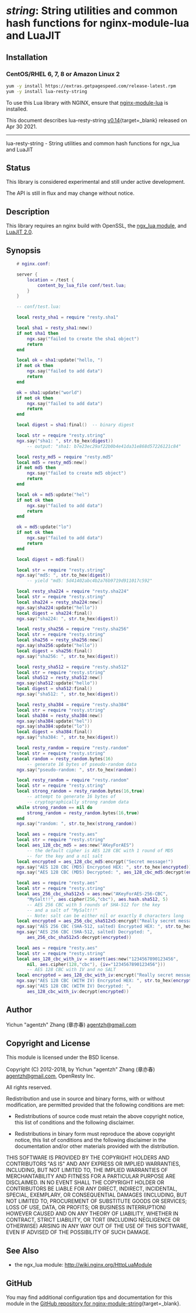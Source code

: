 # *string*: String utilities and common hash functions for nginx-module-lua and LuaJIT


## Installation

### CentOS/RHEL 6, 7, 8 or Amazon Linux 2

```bash
yum -y install https://extras.getpagespeed.com/release-latest.rpm
yum -y install lua-resty-string
```


To use this Lua library with NGINX, ensure that [nginx-module-lua](modules/lua.md) is installed.

This document describes lua-resty-string [v0.14](https://github.com/openresty/lua-resty-string/releases/tag/v0.14){target=_blank} 
released on Apr 30 2021.
    
<hr />

lua-resty-string - String utilities and common hash functions for ngx_lua and LuaJIT

## Status

This library is considered experimental and still under active development.

The API is still in flux and may change without notice.

## Description

This library requires an nginx build with OpenSSL,
the [ngx_lua module](http://wiki.nginx.org/HttpLuaModule), and [LuaJIT 2.0](http://luajit.org/luajit.html).

## Synopsis

```lua
    # nginx.conf:

    server {
        location = /test {
            content_by_lua_file conf/test.lua;
        }
    }

    -- conf/test.lua:

    local resty_sha1 = require "resty.sha1"

    local sha1 = resty_sha1:new()
    if not sha1 then
        ngx.say("failed to create the sha1 object")
        return
    end

    local ok = sha1:update("hello, ")
    if not ok then
        ngx.say("failed to add data")
        return
    end

    ok = sha1:update("world")
    if not ok then
        ngx.say("failed to add data")
        return
    end

    local digest = sha1:final()  -- binary digest

    local str = require "resty.string"
    ngx.say("sha1: ", str.to_hex(digest))
        -- output: "sha1: b7e23ec29af22b0b4e41da31e868d57226121c84"

    local resty_md5 = require "resty.md5"
    local md5 = resty_md5:new()
    if not md5 then
        ngx.say("failed to create md5 object")
        return
    end

    local ok = md5:update("hel")
    if not ok then
        ngx.say("failed to add data")
        return
    end

    ok = md5:update("lo")
    if not ok then
        ngx.say("failed to add data")
        return
    end

    local digest = md5:final()

    local str = require "resty.string"
    ngx.say("md5: ", str.to_hex(digest))
        -- yield "md5: 5d41402abc4b2a76b9719d911017c592"

    local resty_sha224 = require "resty.sha224"
    local str = require "resty.string"
    local sha224 = resty_sha224:new()
    ngx.say(sha224:update("hello"))
    local digest = sha224:final()
    ngx.say("sha224: ", str.to_hex(digest))

    local resty_sha256 = require "resty.sha256"
    local str = require "resty.string"
    local sha256 = resty_sha256:new()
    ngx.say(sha256:update("hello"))
    local digest = sha256:final()
    ngx.say("sha256: ", str.to_hex(digest))

    local resty_sha512 = require "resty.sha512"
    local str = require "resty.string"
    local sha512 = resty_sha512:new()
    ngx.say(sha512:update("hello"))
    local digest = sha512:final()
    ngx.say("sha512: ", str.to_hex(digest))

    local resty_sha384 = require "resty.sha384"
    local str = require "resty.string"
    local sha384 = resty_sha384:new()
    ngx.say(sha384:update("hel"))
    ngx.say(sha384:update("lo"))
    local digest = sha384:final()
    ngx.say("sha384: ", str.to_hex(digest))

    local resty_random = require "resty.random"
    local str = require "resty.string"
    local random = resty_random.bytes(16)
        -- generate 16 bytes of pseudo-random data
    ngx.say("pseudo-random: ", str.to_hex(random))

    local resty_random = require "resty.random"
    local str = require "resty.string"
    local strong_random = resty_random.bytes(16,true)
        -- attempt to generate 16 bytes of
        -- cryptographically strong random data
    while strong_random == nil do
        strong_random = resty_random.bytes(16,true)
    end
    ngx.say("random: ", str.to_hex(strong_random))

    local aes = require "resty.aes"
    local str = require "resty.string"
    local aes_128_cbc_md5 = aes:new("AKeyForAES")
        -- the default cipher is AES 128 CBC with 1 round of MD5
        -- for the key and a nil salt
    local encrypted = aes_128_cbc_md5:encrypt("Secret message!")
    ngx.say("AES 128 CBC (MD5) Encrypted HEX: ", str.to_hex(encrypted))
    ngx.say("AES 128 CBC (MD5) Decrypted: ", aes_128_cbc_md5:decrypt(encrypted))

    local aes = require "resty.aes"
    local str = require "resty.string"
    local aes_256_cbc_sha512x5 = aes:new("AKeyForAES-256-CBC",
        "MySalt!!", aes.cipher(256,"cbc"), aes.hash.sha512, 5)
        -- AES 256 CBC with 5 rounds of SHA-512 for the key
        -- and a salt of "MySalt!!"
        -- Note: salt can be either nil or exactly 8 characters long
    local encrypted = aes_256_cbc_sha512x5:encrypt("Really secret message!")
    ngx.say("AES 256 CBC (SHA-512, salted) Encrypted HEX: ", str.to_hex(encrypted))
    ngx.say("AES 256 CBC (SHA-512, salted) Decrypted: ",
        aes_256_cbc_sha512x5:decrypt(encrypted))

    local aes = require "resty.aes"
    local str = require "resty.string"
    local aes_128_cbc_with_iv = assert(aes:new("1234567890123456",
        nil, aes.cipher(128,"cbc"), {iv="1234567890123456"}))
        -- AES 128 CBC with IV and no SALT
    local encrypted = aes_128_cbc_with_iv:encrypt("Really secret message!")
    ngx.say("AES 128 CBC (WITH IV) Encrypted HEX: ", str.to_hex(encrypted))
    ngx.say("AES 128 CBC (WITH IV) Decrypted: ",
        aes_128_cbc_with_iv:decrypt(encrypted))
```

## Author

Yichun "agentzh" Zhang (章亦春) <agentzh@gmail.com>

## Copyright and License

This module is licensed under the BSD license.

Copyright (C) 2012-2018, by Yichun "agentzh" Zhang (章亦春) <agentzh@gmail.com>, OpenResty Inc.

All rights reserved.

Redistribution and use in source and binary forms, with or without modification, are permitted provided that the following conditions are met:

* Redistributions of source code must retain the above copyright notice, this list of conditions and the following disclaimer.

* Redistributions in binary form must reproduce the above copyright notice, this list of conditions and the following disclaimer in the documentation and/or other materials provided with the distribution.

THIS SOFTWARE IS PROVIDED BY THE COPYRIGHT HOLDERS AND CONTRIBUTORS "AS IS" AND ANY EXPRESS OR IMPLIED WARRANTIES, INCLUDING, BUT NOT LIMITED TO, THE IMPLIED WARRANTIES OF MERCHANTABILITY AND FITNESS FOR A PARTICULAR PURPOSE ARE DISCLAIMED. IN NO EVENT SHALL THE COPYRIGHT HOLDER OR CONTRIBUTORS BE LIABLE FOR ANY DIRECT, INDIRECT, INCIDENTAL, SPECIAL, EXEMPLARY, OR CONSEQUENTIAL DAMAGES (INCLUDING, BUT NOT LIMITED TO, PROCUREMENT OF SUBSTITUTE GOODS OR SERVICES; LOSS OF USE, DATA, OR PROFITS; OR BUSINESS INTERRUPTION) HOWEVER CAUSED AND ON ANY THEORY OF LIABILITY, WHETHER IN CONTRACT, STRICT LIABILITY, OR TORT (INCLUDING NEGLIGENCE OR OTHERWISE) ARISING IN ANY WAY OUT OF THE USE OF THIS SOFTWARE, EVEN IF ADVISED OF THE POSSIBILITY OF SUCH DAMAGE.

## See Also
* the ngx_lua module: http://wiki.nginx.org/HttpLuaModule


## GitHub

You may find additional configuration tips and documentation for this module in the [GitHub repository for 
nginx-module-string](https://github.com/openresty/lua-resty-string){target=_blank}.